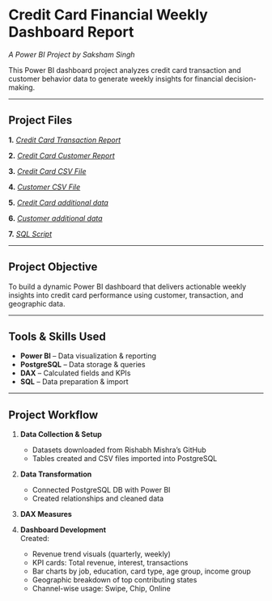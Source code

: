 # Credit Card Financial Weekly Dashboard Report  
*A Power BI Project by Saksham Singh*

This Power BI dashboard project analyzes credit card transaction and customer behavior data to generate weekly insights for financial decision-making.

---

## Project Files  
  **1.** _[Credit Card Transaction Report](https://github.com/saksham2508/Credit_Card_Financial_Dashboard/blob/main/Credit_Card_Transaction_report.pdf)_
  
  **2.** _[Credit Card Customer Report](https://github.com/saksham2508/Credit_Card_Financial_Dashboard/blob/main/Credit_Card_Customer_Report.pdf)_
  
  **3.** _[Credit Card CSV File](https://github.com/saksham2508/Credit_Card_Financial_Dashboard/blob/main/credit_card.csv)_
  
  **4.** _[Customer CSV File](https://github.com/saksham2508/Credit_Card_Financial_Dashboard/blob/main/customer.csv)_ 
  
  **5.** _[Credit Card additional data](https://github.com/saksham2508/Credit_Card_Financial_Dashboard/blob/main/cc_add.csv)_ 
  
  **6.** _[Customer additional data](https://github.com/saksham2508/Credit_Card_Financial_Dashboard/blob/main/cust_add.csv)_ 
  
  **7.** _[SQL Script](https://github.com/saksham2508/Credit_Card_Financial_Dashboard/blob/main/Credit_Card_Customer_Report.pdf)_ 

---

## Project Objective

To build a dynamic Power BI dashboard that delivers actionable weekly insights into credit card performance using customer, transaction, and geographic data.

---

## Tools & Skills Used  
- **Power BI** – Data visualization & reporting  
- **PostgreSQL** – Data storage & queries  
- **DAX** – Calculated fields and KPIs  
- **SQL** – Data preparation & import  

---

## Project Workflow

1. **Data Collection & Setup**  
   - Datasets downloaded from Rishabh Mishra’s GitHub  
   - Tables created and CSV files imported into PostgreSQL  

2. **Data Transformation**  
   - Connected PostgreSQL DB with Power BI  
   - Created relationships and cleaned data  

3. **DAX Measures**
    

5. **Dashboard Development**  
   Created:
   - Revenue trend visuals (quarterly, weekly)  
   - KPI cards: Total revenue, interest, transactions  
   - Bar charts by job, education, card type, age group, income group  
   - Geographic breakdown of top contributing states  
   - Channel-wise usage: Swipe, Chip, Online 


